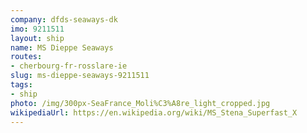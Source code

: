 ```yaml
---
company: dfds-seaways-dk
imo: 9211511
layout: ship
name: MS Dieppe Seaways
routes:
- cherbourg-fr-rosslare-ie
slug: ms-dieppe-seaways-9211511
tags:
- ship
photo: /img/300px-SeaFrance_Moli%C3%A8re_light_cropped.jpg
wikipediaUrl: https://en.wikipedia.org/wiki/MS_Stena_Superfast_X
---
```

